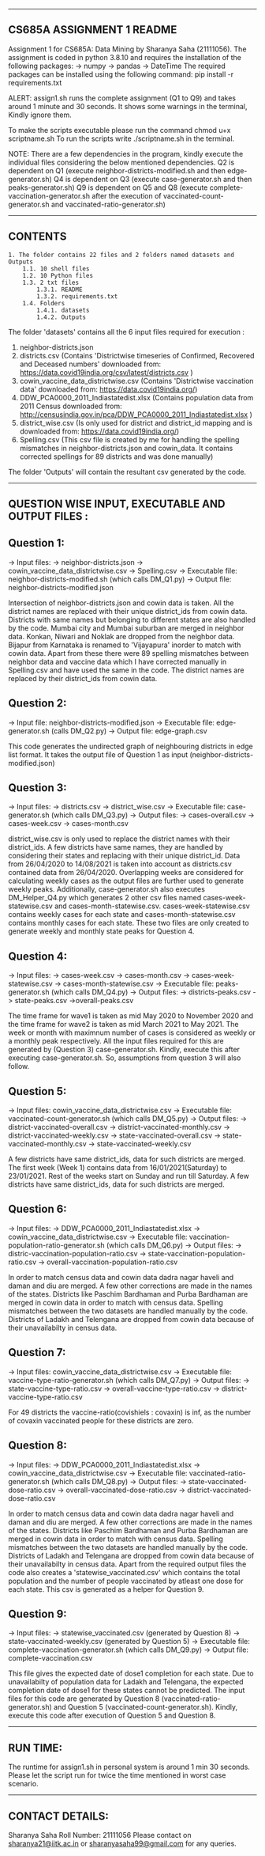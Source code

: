 --------------------------
CS685A ASSIGNMENT 1 README
--------------------------

Assignment 1 for CS685A: Data Mining by Sharanya Saha (21111056).
The assignment is coded in python 3.8.10 and requires the installation of the following packages:
	-> numpy
	-> pandas
	-> DateTime
The required packages can be installed using the following command:
	pip install -r requirements.txt	


ALERT: assign1.sh runs the complete assignment (Q1 to Q9) and takes around 1 minute and 30 seconds. It shows some warnings in the terminal, Kindly ignore them.

To make the scripts executable please run the command chmod u+x scriptname.sh
To run the scripts write ./scriptname.sh in the terminal.

NOTE: There are a few dependencies in the program, kindly execute the individual files considering the below mentioned dependencies.
	Q2 is dependent on Q1 (execute neighbor-districts-modified.sh and then edge-generator.sh)
	Q4 is dependent on Q3 (execute case-generator.sh and then peaks-generator.sh)
	Q9 is dependent on Q5 and Q8 (execute complete-vaccination-generator.sh after the execution of vaccinated-count-generator.sh and vaccinated-ratio-generator.sh)
	

--------
CONTENTS
--------
   
	1. The folder contains 22 files and 2 folders named datasets and Outputs
		1.1. 10 shell files
		1.2. 10 Python files
		1.3. 2 txt files 
			1.3.1. README
			1.3.2. requirements.txt
		1.4. Folders
			1.4.1. datasets
			1.4.2. Outputs
		
		
The folder 'datasets' contains all the 6 input files required for execution :
1. neighbor-districts.json
2. districts.csv (Contains 'Districtwise timeseries of Confirmed, Recovered and Deceased numbers' downloaded from:  https://data.covid19india.org/csv/latest/districts.csv )
3. cowin_vaccine_data_districtwise.csv (Contains 'Districtwise vaccination data' downloaded from: https://data.covid19india.org/)
4. DDW_PCA0000_2011_Indiastatedist.xlsx (Contains population data from 2011 Census downloaded from: http://censusindia.gov.in/pca/DDW_PCA0000_2011_Indiastatedist.xlsx )
5. district_wise.csv (Is only used for district and district_id mapping and is downloaded from: https://data.covid19india.org/)
6. Spelling.csv (This csv file is created by me for handling the spelling mismatches in neighbor-districts.json and cowin_data. It contains corrected spellings for 89 districts and was done manually)

The folder 'Outputs' will contain the resultant csv generated by the code.

--------------------------------------------------
QUESTION WISE INPUT, EXECUTABLE AND OUTPUT FILES : 
--------------------------------------------------

		
Question 1:
-----------


-> Input files:
	-> neighbor-districts.json
	-> cowin_vaccine_data_districtwise.csv
	-> Spelling.csv
-> Executable file: neighbor-districts-modified.sh (which calls DM_Q1.py)
-> Output file: neighbor-districts-modified.json

Intersection of neighbor-districts.json and cowin data is taken. All the district names are replaced with their unique district_ids from cowin data. Districts with same names but belonging to different states are also handled by the code. Mumbai city and Mumbai suburban are merged in neighbor data. Konkan, Niwari and Noklak are dropped from the neighbor data. Bijapur from Karnataka is renamed to 'Vijayapura' inorder to match with cowin data.  Apart from these there were 89 spelling mismatches between neighbor data and vaccine data which I have corrected manually in Spelling.csv and have used the same in the code. The district names are replaced by their district_ids from cowin data.


Question 2:
-----------

-> Input file: neighbor-districts-modified.json
-> Executable file: edge-generator.sh (calls DM_Q2.py)
-> Output file: edge-graph.csv

This code generates the undirected graph of neighbouring districts in edge list format. It takes the output file of Question 1 as input (neighbor-districts-modified.json)


Question 3:
-----------

-> Input files:
	-> districts.csv
	-> district_wise.csv
-> Executable file: case-generator.sh (which calls DM_Q3.py) 
-> Output files:
	-> cases-overall.csv
	-> cases-week.csv
	-> cases-month.csv

district_wise.csv is only used to replace the district names with their district_ids. A few districts have same names, they are handled by considering their states and replacing with their unique district_id. Data from 26/04/2020 to 14/08/2021 is taken into account as districts.csv contained data from 26/04/2020. Overlapping weeks are considered for calculating weekly cases as the output files are further used to generate weekly peaks. Additionally, case-generator.sh also executes DM_Helper_Q4.py which generates 2 other csv files named cases-week-statewise.csv and cases-month-statewise.csv. cases-week-statewise.csv contains weekly cases for each state and cases-month-statewise.csv contains monthly cases for each state. These two files are only created to generate weekly and monthly state peaks for Question 4.


Question 4:
-----------

-> Input files:
	-> cases-week.csv
	-> cases-month.csv
	-> cases-week-statewise.csv
	-> cases-month-statewise.csv
-> Executable file: peaks-generator.sh (which calls DM_Q4.py)
-> Output files:
	-> districts-peaks.csv
	-> state-peaks.csv
	->overall-peaks.csv

The time frame for wave1 is taken as mid May 2020 to November 2020 and the time frame for wave2 is taken as mid March 2021 to May 2021. The week or month with maximnum number of cases is considered as weekly or a monthly peak respectively. All the input files required for this are generated by (Question 3) case-generator.sh. Kindly, execute this after executing case-generator.sh. So, assumptions from question 3 will also follow.


Question 5:
-----------

-> Input files: cowin_vaccine_data_districtwise.csv
-> Executable file: vaccinated-count-generator.sh (which calls DM_Q5.py)
-> Output files:
	-> district-vaccinated-overall.csv
	-> district-vaccinated-monthly.csv
	-> district-vaccinated-weekly.csv
	-> state-vaccinated-overall.csv
	-> state-vaccinated-monthly.csv
	-> state-vaccinated-weekly.csv

A few districts have same district_ids, data for such districts are merged. The first week (Week 1)  contains data from 16/01/2021(Saturday) to 23/01/2021. Rest of the weeks start on Sunday and run till Saturday. A few districts have same district_ids, data for such districts are merged.


Question 6:
-----------	

-> Input files: 
	-> DDW_PCA0000_2011_Indiastatedist.xlsx
	-> cowin_vaccine_data_districtwise.csv
-> Executable file: vaccination-population-ratio-generator.sh (which calls DM_Q6.py)
-> Output files:
	-> distric-vaccination-population-ratio.csv
	-> state-vaccination-population-ratio.csv
	-> overall-vaccination-population-ratio.csv

In order to match census data and cowin data dadra nagar haveli and daman and diu are merged. A few other corrections are made in the names of the states. Districts like Paschim Bardhaman and Purba Bardhaman are merged in cowin data in order to match with census data. Spelling mismatches between the two datasets are handled manually by the code. Districts of Ladakh and Telengana are dropped from cowin data because of their unavailabilty in census data.


Question 7:
-----------

-> Input files: cowin_vaccine_data_districtwise.csv
-> Executable file: vaccine-type-ratio-generator.sh (which calls DM_Q7.py)
-> Output files:
	-> state-vaccine-type-ratio.csv
	-> overall-vaccine-type-ratio.csv
	-> district-vaccine-type-ratio.csv

For 49 districts the vaccine-ratio(covishiels : covaxin) is inf, as the number of covaxin vaccinated people for these districts are zero.


Question 8:
-----------

-> Input files: 
	-> DDW_PCA0000_2011_Indiastatedist.xlsx
	-> cowin_vaccine_data_districtwise.csv
-> Executable file: vaccinated-ratio-generator.sh (which calls DM_Q8.py)
-> Output files:
	-> state-vaccinated-dose-ratio.csv
	-> overall-vaccinated-dose-ratio.csv
	-> district-vaccinated-dose-ratio.csv

In order to match census data and cowin data dadra nagar haveli and daman and diu are merged. A few other corrections are made in the names of the states. Districts like Paschim Bardhaman and Purba Bardhaman are merged in cowin data in order to match with census data. Spelling mismatches between the two datasets are handled manually by the code. Districts of Ladakh and Telengana are dropped from cowin data because of their unavailabilty in census data. Apart from the required output files the code also creates a 'statewise_vaccinated.csv' which contains the total population and the number of people vaccinated by atleast one dose for each state. This csv is generated as a helper for Question 9.


Question 9:
-----------

-> Input files:
	-> statewise_vaccinated.csv (generated by Question 8)
	-> state-vaccinated-weekly.csv (generated by Question 5)
-> Executable file: complete-vaccination-generator.sh (which calls DM_Q9.py)
-> Output file: complete-vaccination.csv

This file gives the expected date of dose1 completion for each state. Due to unavailabilty of population data for Ladakh and Telengana, the expected completion date of dose1 for these states cannot be predicted. The input files for this code are generated by Question 8 (vaccinated-ratio-generator.sh) and Question 5 (vaccinated-count-generator.sh). Kindly, execute this code after execution of Question 5 and Question 8.


---------
RUN TIME:
---------
The runtime for assign1.sh in personal system is around 1 min 30 seconds. Please let the script run for twice the time mentioned in worst case scenario.


----------------
CONTACT DETAILS:
----------------
Sharanya Saha
Roll Number: 21111056
Please contact on sharanya21@iitk.ac.in or sharanyasaha99@gmail.com for any queries.






